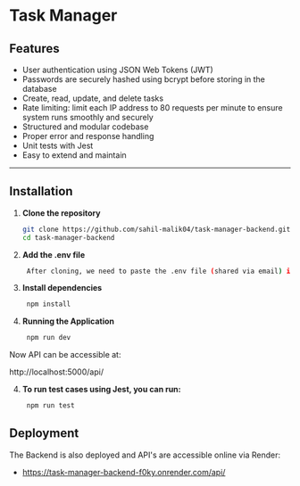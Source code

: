 # Task Manager

## Features

- User authentication using JSON Web Tokens (JWT)
- Passwords are securely hashed using bcrypt before storing in the database
- Create, read, update, and delete tasks
- Rate limiting: limit each IP address to 80 requests per minute to ensure system runs smoothly and securely
- Structured and modular codebase
- Proper error and response handling
- Unit tests with Jest
- Easy to extend and maintain

---

## Installation

1. **Clone the repository**

   ```sh
   git clone https://github.com/sahil-malik04/task-manager-backend.git
   cd task-manager-backend

   ```

2. **Add the .env file**

   ```sh
    After cloning, we need to paste the .env file (shared via email) in the root directory of the project.

   ```

3. **Install dependencies**

   ```sh
    npm install

   ```

4. **Running the Application**
   ```sh
    npm run dev
   ```

Now API can be accessible at:

http://localhost:5000/api/

4. **To run test cases using Jest, you can run:**
   ```sh
    npm run test
   ```

## Deployment

The Backend is also deployed and API's are accessible online via Render:

- https://task-manager-backend-f0ky.onrender.com/api/
